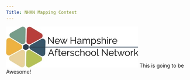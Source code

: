 ```yaml
---
Title: NHAN Mapping Contest
---
```

![NHAN Logo](/docs/assets/images/NHAN19_LOGO_HR.jpg)
This is going to be Awesome!
